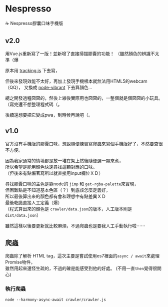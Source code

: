 # Nespresso

:coffee: Nespresso膠囊口味手機版

## v2.0

用Vue.js重新寫了一版！並新增了直接掃描膠囊的功能！
（雖然顏色的辨識不太準（爆

原本用 [tracking.js](https://trackingjs.com/) 下去寫，

但後來發現效能不太好，再加上發現手機根本就無法用HTML5的webcam（QQ），
又換成 [node-vibrant](https://github.com/akfish/node-vibrant) 下去算顏色...

總之開發過程囧囧的，然後上線後實際用也囧囧的，一整個就是個囧囧的小玩具。（寫完還不想整理程式碼（。

後續還想要把它變成pwa，到時候再說吧（。

## v1.0

官方沒有手機版的膠囊口味，想說順便練習寫爬蟲來寫個手機版好了，不然要查很不方便。

因為我家通常的情境都是放一堆在架上然後隨便選一顆來煮，  
所以希望是能用顏色快速尋找這顆對應的口味。  
（但後來有點懶著寫所以就直接用input欄位ＸＤ）

尋找膠囊口味的主色是靠node的 `jimp` 和 `get-rgba-palette`來實現，  
但困難點是不知道基本色區（？）到底該怎麼定義好，  
所以最後算出來的顏色都有會和理想中有點差異ＸＤ  
最後乾脆直接人工定義（爆）  
（程式算出來的顏色是 `crawler/data.json`的版本，人工版本則是`dist/data.json`）

雖然這樣以後要更新就比較麻煩，不過爬蟲也是要我人工手動執行啦⋯⋯

## 爬蟲

爬蟲除了解析 HTML tag，這次主要是嘗試使用es7裡面的`async / await`來處理Promise物件，  
雖然用起來還怪生疏的，不過的確是能感受到他的好處。
(不用一直`then`覺得很開心)

### 執行爬蟲
```console
node --harmony-async-await crawler/crawler.js
```
